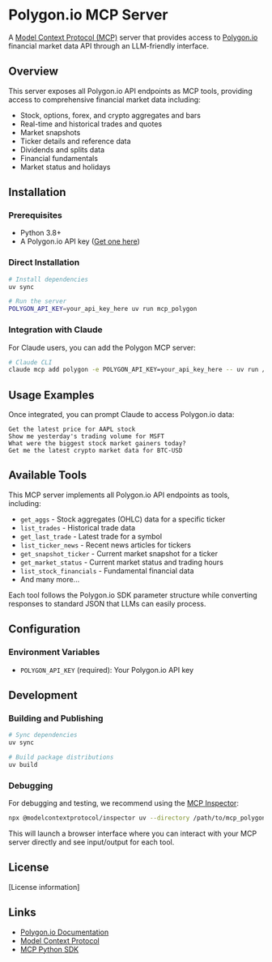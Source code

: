 # Polygon.io MCP Server

A [Model Context Protocol (MCP)](https://modelcontextprotocol.io/) server that provides access to [Polygon.io](https://polygon.io) financial market data API through an LLM-friendly interface.

## Overview

This server exposes all Polygon.io API endpoints as MCP tools, providing access to comprehensive financial market data including:

- Stock, options, forex, and crypto aggregates and bars
- Real-time and historical trades and quotes
- Market snapshots
- Ticker details and reference data
- Dividends and splits data
- Financial fundamentals
- Market status and holidays

## Installation

### Prerequisites

- Python 3.8+
- A Polygon.io API key ([Get one here](https://polygon.io))

### Direct Installation

```bash
# Install dependencies
uv sync

# Run the server
POLYGON_API_KEY=your_api_key_here uv run mcp_polygon
```

### Integration with Claude

For Claude users, you can add the Polygon MCP server:

```bash
# Claude CLI
claude mcp add polygon -e POLYGON_API_KEY=your_api_key_here -- uv run /path/to/mcp_polygon/entrypoint.py
```

## Usage Examples

Once integrated, you can prompt Claude to access Polygon.io data:

```
Get the latest price for AAPL stock
Show me yesterday's trading volume for MSFT
What were the biggest stock market gainers today?
Get me the latest crypto market data for BTC-USD
```

## Available Tools

This MCP server implements all Polygon.io API endpoints as tools, including:

- `get_aggs` - Stock aggregates (OHLC) data for a specific ticker
- `list_trades` - Historical trade data
- `get_last_trade` - Latest trade for a symbol
- `list_ticker_news` - Recent news articles for tickers
- `get_snapshot_ticker` - Current market snapshot for a ticker
- `get_market_status` - Current market status and trading hours
- `list_stock_financials` - Fundamental financial data
- And many more...

Each tool follows the Polygon.io SDK parameter structure while converting responses to standard JSON that LLMs can easily process.

## Configuration

### Environment Variables

- `POLYGON_API_KEY` (required): Your Polygon.io API key

## Development

### Building and Publishing

```bash
# Sync dependencies
uv sync

# Build package distributions
uv build
```

### Debugging

For debugging and testing, we recommend using the [MCP Inspector](https://github.com/modelcontextprotocol/inspector):

```bash
npx @modelcontextprotocol/inspector uv --directory /path/to/mcp_polygon run mcp_polygon
```

This will launch a browser interface where you can interact with your MCP server directly and see input/output for each tool.

## License

[License information]

## Links

- [Polygon.io Documentation](https://polygon.io/docs)
- [Model Context Protocol](https://modelcontextprotocol.io)
- [MCP Python SDK](https://github.com/modelcontextprotocol/python-sdk)

